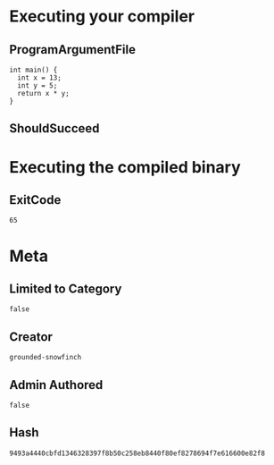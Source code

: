 # Executing your compiler

## ProgramArgumentFile

```
int main() {
  int x = 13;
  int y = 5;
  return x * y;
}
```

## ShouldSucceed

# Executing the compiled binary

## ExitCode

```
65
```

# Meta

## Limited to Category

```
false
```

## Creator

```
grounded-snowfinch
```

## Admin Authored

```
false
```

## Hash

```
9493a4440cbfd1346328397f8b50c258eb8440f80ef8278694f7e616600e82f8
```
